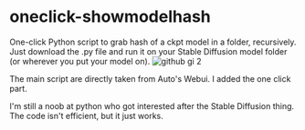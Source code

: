 # oneclick-showmodelhash
One-click Python script to grab hash of a ckpt model in a folder, recursively.
Just download the .py file and run it on your Stable Diffusion model folder (or wherever you put your model on).
![github gi 2](https://user-images.githubusercontent.com/64251396/204113178-59825cc4-4d66-4f9e-a4dd-702471bc7276.gif)

The main script are directly taken from Auto's Webui. I added the one click part.

I'm still a noob at python who got interested after the Stable Diffusion thing. The code isn't efficient, but it just works.
